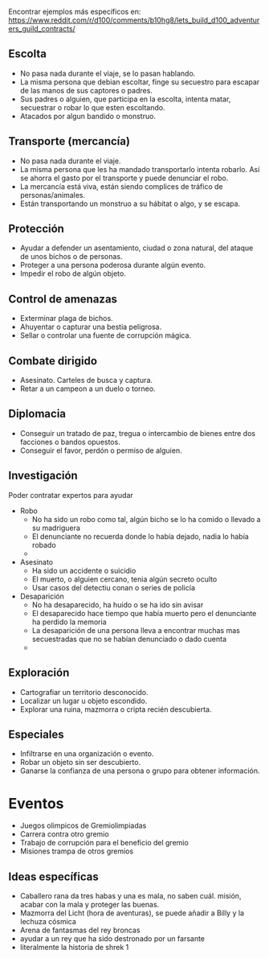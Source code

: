 Encontrar ejemplos más específicos en: https://www.reddit.com/r/d100/comments/b10hg8/lets_build_d100_adventurers_guild_contracts/

## Escolta
- No pasa nada durante el viaje, se lo pasan hablando.
- La misma persona que debian escoltar, finge su secuestro para escapar de las manos de sus captores o padres.
- Sus padres o alguien, que participa en la escolta, intenta matar, secuestrar o robar lo que esten escoltando.
- Atacados por algun bandido o monstruo.

## Transporte (mercancía)
- No pasa nada durante el viaje.
- La misma persona que les ha mandado transportarlo intenta robarlo. Así se ahorra el gasto por el transporte y puede denunciar el robo.
- La mercancía está viva, están siendo complices de tráfico de personas/animales.
- Están transportando un monstruo a su hábitat o algo, y se escapa.

## Protección
- Ayudar a defender un asentamiento, ciudad o zona natural, del ataque de unos bichos o de personas.
- Proteger a una persona poderosa durante algún evento.
- Impedir el robo de algún objeto.

## Control de amenazas
- Exterminar plaga de bichos.
- Ahuyentar o capturar una bestia peligrosa.
- Sellar o controlar una fuente de corrupción mágica.

## Combate dirigido
- Asesinato. Carteles de busca y captura.
- Retar a un campeon a un duelo o torneo.

## Diplomacia
- Conseguir un tratado de paz, tregua o intercambio de bienes entre dos facciones o bandos opuestos.
- Conseguir el favor, perdón o permiso de alguien.

## Investigación 
Poder contratar expertos para ayudar
- Robo
	- No ha sido un robo como tal, algún bicho se lo ha comido o llevado a su madriguera
	- El denunciante no recuerda donde lo había dejado, nadia lo había robado
	- 
- Asesinato
	- Ha sido un accidente o suicidio
	- El muerto, o alguien cercano, tenia algún secreto oculto
	- Usar casos del detectiu conan o series de policía 
- Desaparición 
	- No ha desaparecido, ha huido o se ha ido sin avisar
	- El desaparecido hace tiempo que había muerto pero el denunciante ha perdido la memoria
	- La desaparición de una persona lleva a encontrar muchas mas secuestradas que no se habían denunciado o dado cuenta
	- 

## Exploración 
- Cartografiar un territorio desconocido.
- Localizar un lugar u objeto escondido.
- Explorar una ruina, mazmorra o cripta recién descubierta.

## Especiales
- Infiltrarse en una organización o evento.
- Robar un objeto sin ser descubierto.
- Ganarse la confianza de una persona o grupo para obtener información.

# Eventos
- Juegos olimpicos de Gremiolimpiadas
- Carrera contra otro gremio
- Trabajo de corrupción para el beneficio del gremio
- Misiones trampa de otros gremios

## Ideas específicas 
- Caballero rana da tres habas y una es mala, no saben cuál. misión, acabar con la mala y proteger las buenas.
- Mazmorra del Licht (hora de aventuras), se puede añadir a Billy y la lechuza cósmica
- Arena de fantasmas del rey broncas
- ayudar a un rey que ha sido destronado por un farsante
- literalmente la historia de shrek 1
